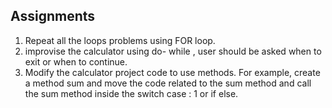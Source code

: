 ## Assignments

1. Repeat all the loops problems using FOR loop. 
2. improvise the calculator using do- while , 
user should be asked when to exit or when to continue. 
3. Modify the calculator project code to use methods. 
For example, 
create a method sum and move the code related to the sum method and
call the sum method inside the switch case : 1 or if else. 